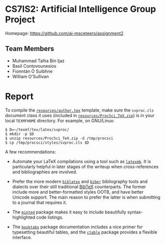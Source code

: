 <!-- -*- gfm -*- -->

# CS7IS2: Artificial Intelligence Group Project

Homepage: https://github.com/ai-msceteers/assignment2

## Team Members

- Muhammad Talha Bin Ijaz
- Basil Contovounesios
- Fionntán Ó Suibhne
- William O'Sullivan

# Report

To compile the [`resources/author.tex`](resources/author.tex) template, make
sure the `svproc.cls` document class it uses (included in
[`resources/ProcSci_TeX.zip`](resources/ProcSci_TeX.zip)) is in your local
`TEXMFHOME` directory.  For example, on GNU/Linux:

```console
$ D=~/texmf/tex/latex/svproc/
$ mkdir -p $D
$ unzip resources/ProcSci_TeX.zip -d /tmp/procsci
$ cp /tmp/procsci/styles/svproc.cls $D
```

A few recommendations:

- Automate your LaTeX compilations using a tool such as
  [`latexmk`](https://ctan.org/pkg/latexmk).  It is particularly helpful in
  later stages of the writeup when cross-references and bibliographies are
  involved.

- Prefer the more modern [`biblatex`](https://ctan.org/pkg/biblatex) and
  [`biber`](https://ctan.org/pkg/biber) bibliography tools and dialects over
  their still traditional [BibTeX](http://www.bibtex.org/) counterparts.  The
  former include more and better-formatted styles OOTB, and have better Unicode
  support.  The main reason to prefer the latter is when submitting to a journal
  that requires it.

- The [`minted`](https://ctan.org/pkg/minted) package makes it easy to include
  beautifully syntax-highlighted code listings.

- The [`booktabs`](https://ctan.org/pkg/booktabs) package documentation includes
  a nice primer for typesetting beautiful tables, and the
  [`ctable`](https://ctan.org/pkg/ctable) package provides a flexible interface.
